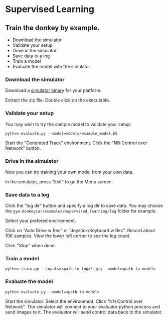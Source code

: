 # Supervised Learning

## Train the donkey by example. 

* Download the simulator
* Validate your setup
* Drive in the simulator
* Save data to a log
* Train a model
* Evaluate the model with the simulator


### Download the simulator

Download a [simulator binary](https://github.com/tawnkramer/gym-donkeycar/releases) for your platform.

Extract the zip file. Double click on the executable.

### Validate your setup

You may wish to try the sample model to validate your setup.

```python evaluate.py --model=models/example_model.h5```

Start the "Generated Track" environment. Click the "NN Control over Network" button.

### Drive in the simulator

Now you can try training your own model from your own data. 

In the simulator, press "Exit" to go the Menu screen.

### Save data to a log

Click the "log dir" button and specify a log dir to save data. You may choose the `gym-donkeycar/examples/supervised_learning/log` folder for example.

Select your prefered environment.

Click on "Auto Drive w Rec" or "Joystick/Keyboard w Rec". Record about 10K samples. View the lower left corner to see the log count.

Click "Stop" when done.

### Train a model

```python train.py --inputs=<path to log>*.jpg --model=<path to model>```

### Evaluate the model

```python evaluate.py --model=<path to model>```

Start the simulator. Select the environment. Click "NN Control over Network". The simulator will connect to your evaluator python process and send images to it. The evaluator will send control data back to the simulator.


